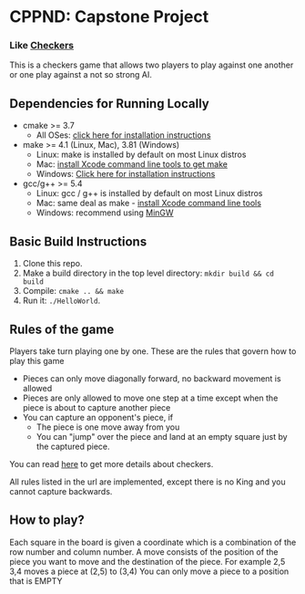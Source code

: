 # CPPND: Capstone Project

### Like [Checkers](https://en.wikipedia.org/wiki/Checkers)

This is a checkers game that allows two players to play against one another or one play against a not so strong AI. 

## Dependencies for Running Locally
* cmake >= 3.7
  * All OSes: [click here for installation instructions](https://cmake.org/install/)
* make >= 4.1 (Linux, Mac), 3.81 (Windows)
  * Linux: make is installed by default on most Linux distros
  * Mac: [install Xcode command line tools to get make](https://developer.apple.com/xcode/features/)
  * Windows: [Click here for installation instructions](http://gnuwin32.sourceforge.net/packages/make.htm)
* gcc/g++ >= 5.4
  * Linux: gcc / g++ is installed by default on most Linux distros
  * Mac: same deal as make - [install Xcode command line tools](https://developer.apple.com/xcode/features/)
  * Windows: recommend using [MinGW](http://www.mingw.org/)

## Basic Build Instructions

1. Clone this repo.
2. Make a build directory in the top level directory: `mkdir build && cd build`
3. Compile: `cmake .. && make`
4. Run it: `./HelloWorld`.

## Rules of the game

Players take turn playing one by one. These are the rules that govern how to play this game
* Pieces can only move diagonally forward, no backward movement is allowed
* Pieces are only allowed to move one step at a time except when the piece is about to capture another piece
* You can capture an opponent's piece, if
  * The piece is one move away from you
  * You can "jump" over the piece and land at an empty square just by the captured piece.

You can read [here](https://www.ultraboardgames.com/checkers/game-rules.php) to get more details about checkers.

All rules listed in the url are implemented, except there is no King and you cannot capture backwards.

## How to play?

Each square in the board is given a coordinate which is a combination of the row number and column number.
A move consists of the position of the piece you want to move and the destination of the piece. For example 2,5 3,4 moves a piece at (2,5) to (3,4)
You can only move a piece to a position that is EMPTY
